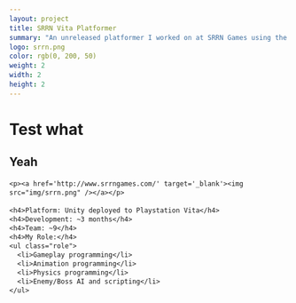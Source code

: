 ```yaml
---
layout: project
title: SRRN Vita Platformer
summary: "An unreleased platformer I worked on at SRRN Games using the Unity Vita plugin."
logo: srrn.png
color: rgb(0, 200, 50)
weight: 2
width: 2
height: 2
---
```


# Test what
## Yeah

    <p><a href='http://www.srrngames.com/' target='_blank'><img src="img/srrn.png" /></a></p>
    
    <h4>Platform: Unity deployed to Playstation Vita</h4>
    <h4>Development: ~3 months</h4>
    <h4>Team: ~9</h4>
    <h4>My Role:</h4>
    <ul class="role">
      <li>Gameplay programming</li>
      <li>Animation programming</li>
      <li>Physics programming</li>
      <li>Enemy/Boss AI and scripting</li>
    </ul>